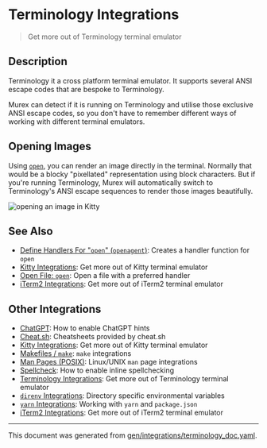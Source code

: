 # Terminology Integrations

> Get more out of Terminology terminal emulator

## Description

Terminology it a cross platform terminal emulator. It supports several ANSI
escape codes that are bespoke to Terminology.

Murex can detect if it is running on Terminology and utilise those exclusive
ANSI escape codes, so you don't have to remember different ways of working with
different terminal emulators.

## Opening Images

Using [`open`](/docs/commands/open.md), you can render an image directly in the
terminal. Normally that would be a blocky "pixellated" representation using
block characters. But if you're running Terminology, Murex will automatically
switch to Terminology's ANSI escape sequences to render those images
beautifully.

![opening an image in Kitty](/images/screenshot-terminology-open.png)

## See Also

* [Define Handlers For "`open`" (`openagent`)](../commands/openagent.md):
  Creates a handler function for `open`
* [Kitty Integrations](../integrations/kitty.md):
  Get more out of Kitty terminal emulator
* [Open File: `open`](../commands/open.md):
  Open a file with a preferred handler
* [iTerm2 Integrations](../integrations/iterm2.md):
  Get more out of iTerm2 terminal emulator

## Other Integrations

* [ChatGPT](../integrations/chatgpt.md):
    How to enable ChatGPT hints
* [Cheat.sh](../integrations/cheatsh.md):
    Cheatsheets provided by cheat.sh
* [Kitty Integrations](../integrations/kitty.md):
    Get more out of Kitty terminal emulator
* [Makefiles / `make`](../integrations/make.md):
    `make` integrations
* [Man Pages (POSIX)](../integrations/man-pages.md):
    Linux/UNIX `man` page integrations
* [Spellcheck](../integrations/spellcheck.md):
    How to enable inline spellchecking
* [Terminology Integrations](../integrations/terminology.md):
    Get more out of Terminology terminal emulator
* [`direnv` Integrations](../integrations/direnv.md):
    Directory specific environmental variables
* [`yarn` Integrations](../integrations/yarn.md):
    Working with `yarn` and `package.json`
* [iTerm2 Integrations](../integrations/iterm2.md):
    Get more out of iTerm2 terminal emulator

<hr/>

This document was generated from [gen/integrations/terminology_doc.yaml](https://github.com/lmorg/murex/blob/master/gen/integrations/terminology_doc.yaml).